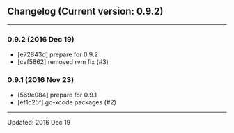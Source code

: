 ## Changelog (Current version: 0.9.2)

-----------------

### 0.9.2 (2016 Dec 19)

* [e72843d] prepare for 0.9.2
* [caf5862] removed rvm fix (#3)

### 0.9.1 (2016 Nov 23)

* [569e084] prepare for 0.9.1
* [ef1c25f] go-xcode packages (#2)

-----------------

Updated: 2016 Dec 19